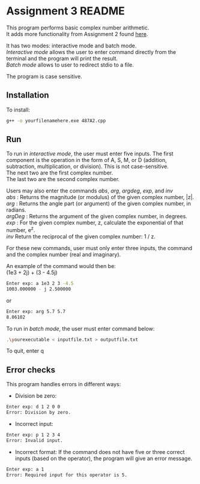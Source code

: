 # Assignment 3 README

This program performs basic complex number arithmetic.  
It adds more functionality from Assignment 2 found [here](https://github.com/igmen-j/ENEL-487/tree/master/Assignments/A2).  
  
It has two modes: interactive mode and batch mode.  
_Interactive mode_ allows the user to enter command directly from the terminal and the program will print the result.  
_Batch mode_ allows to user to redirect stdio to a file.
  
The program is case sensitive.  

## Installation

To install:  
```bash
g++ -o yourfilenamehere.exe 487A2.cpp
```

## Run

To run in _interactive mode_, the user must enter five inputs.
The first component is the operation in the form of A, S, M, or D (addition, subtraction, multiplication, or
division). This is not case-sensitive.  
The next two are the first complex number.  
The last two are the second complex number.  

Users may also enter the commands _abs_, _arg_, _argdeg_, _exp_, and _inv_  
_abs_ : Returns the magnitude (or modulus) of the given complex number, |z|.  
_arg_ : Returns the angle part (or argument) of the given complex number, in
radians.  
_argDeg_ : Returns the argument of the given complex number, in degrees.  
_exp_ : For the given complex number, z, calculate the exponential of that
number, e<sup>z</sup>.  
_inv_ Return the reciprocal of the given complex number: 1 / z.  

For these new commands, user must only enter three inputs, the command and the complex number (real and imaginary).  
  
An example of the command would then be:  
(1e3 + 2j) + (3 - 4.5j)
```bash
Enter exp: a 1e3 2 3 -4.5
1003.000000 - j 2.500000
```  
or  
```bash
Enter exp: arg 5.7 5.7
8.06102
```  

To run in _batch mode_, the user must enter command below:  
```bash
.\yourexecutable < inputfile.txt > outputfile.txt
```  

To quit, enter q  

## Error checks
This program handles errors in different ways:  
- Division be zero: 
```bash
Enter exp: d 1 2 0 0
Error: Division by zero.
```
- Incorrect input:
```bash
Enter exp: p 1 2 3 4
Error: Invalid input.
```

- Incorrect format: 
If the command does not have five or three correct inputs (based on the operator), the program will give an error message.  
```bash
Enter exp: a 1
Error: Required input for this operator is 5.
```
